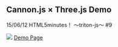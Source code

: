 ## Cannon.js × Three.js Demo
15/06/12 HTML5minutes！ 〜triton-js〜 #9  

![](http://konweb.github.io/event-150612/images/sample.png)
[Demo Page](http://konweb.github.io/event-150612/example.html)
